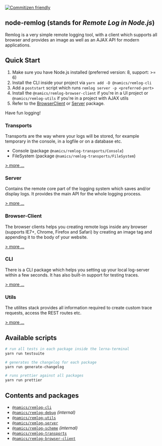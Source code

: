 [![Commitizen friendly](https://img.shields.io/badge/commitizen-friendly-brightgreen.svg)](http://commitizen.github.io/cz-cli/)

## node-remlog (stands for _Remote Log in Node.js_)

Remlog is a very simple remote logging tool, with a client which supports all browser and provides an image as well as an AJAX API for modern applications.

## Quick Start

1. Make sure you have Node.js installed (preferred version: 8, support: >= 6)
2. Install the CLI inside your project via `yarn add -D @namics/remlog-cli`
3. Add a `poststart` script which runs `remlog server -p <preferred-port>`
4. Install the `@namics/remlog-browser-client` if you're in a UI project or `@namics/remlog-utils` if you're in a project with AJAX utils
5. Refer to the [BrowserClient](/packages/browser-client) or [Server](/packages/server#sending-a-trace-to-the-server-via-ajax) package.

Have fun logging!

### Transports

Transports are the way where your logs will be stored, for example temporary in the console, in a logfile or on a database etc.

* Console (package `@namics/remlog-transports/Console`)
* FileSystem (package `@namics/remlog-transports/FileSystem`)

[> more ...](/packages/transports)

### Server

Contains the remote core part of the logging system which saves and/or display logs. It provides the main API for the whole logging process.

[> more ...](/packages/server)

### Browser-Client

The browser clients helps you creating remote logs inside any browser (supports IE7+, Chrome, Firefox and Safari) by creating an image tag
and appending it to the body of your website.

[> more ...](/browser-client)

### CLI

There is a CLI package which helps you setting up your local log-server within a few seconds. It has also built-in support for testing traces.

[> more ...](/packages/cli)

### Utils

The utilites stack provides all information required to create custom trace requests, access the REST routes etc.

[> more ...](/packages/utils)

## Available scripts

```bash
# run all tests in each package inside the lerna-terminal
yarn run testsuite

# generates the changelog for each package
yarn run generate-changelog

# runs prettier against all packages
yarn run prettier
```

## Contents and packages

* [`@namics/remlog-cli`](/packages/cli)
* [`@namics/remlog-debug`](/packages/debug) _(internal)_
* [`@namics/remlog-utils`](/packages/utils)
* [`@namics/remlog-server`](/packages/server)
* [`@namics/remlog-scheme`](/packages/scheme) _(internal)_
* [`@namics/remlog-transports`](/packages/transports)
* [`@namics/remlog-browser-client`](/packages/browser-client)
